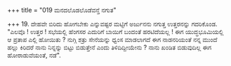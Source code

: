 +++
title = "019 ಮನದಲೊಡಲೊಡೆವನ್ತೆ ನಗುತ"

+++
19.  ದೇಹವೇ ಬಿರಿದು ಹೋಗಬೇಕು ಎನ್ನುವಷ್ಟರ ಮಟ್ಟಿಗೆ ಅರ್ಜುನನು ನಗುತ್ತ ಉತ್ತರನನ್ನು ಗದರಿಕೊಂಡ. "ಎಲವೊ ! ಉತ್ತರ ! ಸಭೆಯಲ್ಲಿ ಹೆಂಗಸರ ಎದುರಿಗೆ ಬಾಯಿಗೆ ಬಂದಂತೆ ಹರಟಿದೆಯಲ್ಲ ! ಈಗ ಯುದ್ಧಭೂಮಿಯಲ್ಲಿ ಆ ಪ್ರತಾಪ ಎಲ್ಲಿ ಹೋಯಿತು ? ನುಗ್ಗಿ ಶತ್ರು ಸೇನೆಯನ್ನು ಧ್ವಂಸ ಮಾಡಲಾಗದೆ ಈಗ ನಾಡನರಿಯಂತೆ ನನ್ನ ಮುಂದೆ ಹಲ್ಲು ಕಿರಿದರೆ ನಾನು ನಿನ್ನನ್ನು ಬಿಟ್ಟು ಬಿಡುತ್ತೇನೆ ಎಂದು ತಿಳಿದಿದ್ದೀಯೇನು ? ನಾನು ಖಂಡಿತ ಬಿಡುವುದಿಲ್ಲ ಈಗ ಹೋರಾಡುವೆಯಂತೆ, ನಡೆ".